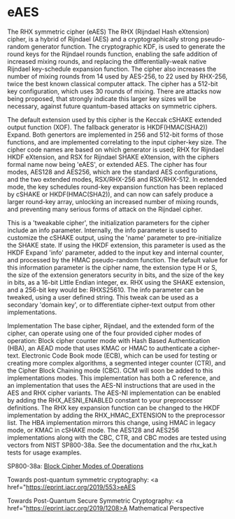 # eAES
 The RHX symmetric cipher (eAES)
The RHX (Rijndael Hash eXtension) cipher, is a hybrid of Rijndael (AES) and a cryptographically strong pseudo-random generator function.
The cryptographic KDF, is used to generate the round keys for the Rijndael rounds function, enabling the safe addition of increased mixing rounds, 
and replacing the differentially-weak native Rijndael key-schedule expansion function.
The cipher also increases the number of mixing rounds from 14 used by AES-256, to 22 used by RHX-256, twice the best known classical computer attack.
The cipher has a 512-bit key configuration, which uses 30 rounds of mixing. 
There are attacks now being proposed, that strongly indicate this larger key sizes will be necessary, against future quantum-based attacks on symmetric ciphers.

The default extension used by this cipher is the Keccak cSHAKE extended output function (XOF).
The fallback generator is HKDF(HMAC(SHA2)) Expand.
Both genertors are implemented in 256 and 512-bit forms of those functions, and are implemented correlating to the input cipher-key size.
The cipher code names are based on which generator is used; RHX for Rijndael HKDF eXtension, and RSX for Rijndael SHAKE eXtension, 
with the ciphers formal name now being 'eAES', or extended AES.
The cipher has four modes, AES128 and AES256, which are the standard AES configurations, and the two extended modes, RSX/RHX-256 and RSX/RHX-512.
In extended mode, the key schedules round-key expansion function has been replaced by cSHAKE or HKDF(HMAC(SHA2)), and can now can safely produce a larger round-key array,
unlocking an increased number of mixing rounds, and preventing many serious forms of attack on the Rijndael cipher.

This is a 'tweakable cipher', the initialization parameters for the cipher include an info parameter.
Internally, the info parameter is used to customize the cSHAKE output, using the 'name' parameter to pre-initialize the SHAKE state. 
If using the HKDF extension, this parameter is used as the HKDF Expand 'info' parameter, added to the input key and internal counter, and processed by the HMAC pseudo-random function.
The default value for this information parameter is the cipher name, the extension type H or S, the size of the extension generators security in bits, 
and the size of the key in bits, as a 16-bit Little Endian integer, ex. RHX using the SHAKE extension, and a 256-bit key would be: RHXS25610.
The info parameter can be tweaked, using a user defined string. This tweak can be used as a secondary 'domain key', 
or to differentiate cipher-text output from other implementations.

Implementation
The base cipher, Rijndael, and the extended form of the cipher, can operate using one of the four provided cipher modes of operation:
Block cipher counter mode with Hash Based Authentication (HBA),
an AEAD mode that uses KMAC or HMAC to authenticate a cipher-text.
Electronic Code Book mode (ECB), which can be used for testing or creating more complex algorithms, 
a segmented integer counter (CTR), and the Cipher Block Chaining mode (CBC). 
GCM will soon be added to this implementations modes.
This implementation has both a C reference, and an implementation that uses the AES-NI instructions that are used in the AES and RHX cipher variants. 
The AES-NI implementation can be enabled by adding the RHX_AESNI_ENABLED constant to your preprocessor definitions. 
The RHX key expansion function can be changed to the HKDF implementation by adding the RHX_HMAC_EXTENSION to the preprocessor list.
The HBA implementation mirrors this change, using HMAC in legacy mode, or KMAC in cSHAKE mode.
The AES128 and AES256 implementations along with the CBC, CTR, and CBC modes are tested using vectors from NIST SP800-38a. 
See the documentation and the rhx_kat.h tests for usage examples.

SP800-38a: <a href="http://nvlpubs.nist.gov/nistpubs/Legacy/SP/nistspecialpublication800-38a.pdf">Block Cipher Modes of Operations</a>

Towards post-quantum symmetric cryptography: <a href="https://eprint.iacr.org/2019/553>eAES</a>

Towards Post-Quantum Secure Symmetric Cryptography: <a href="https://eprint.iacr.org/2019/1208>A Mathematical Perspective</a>

